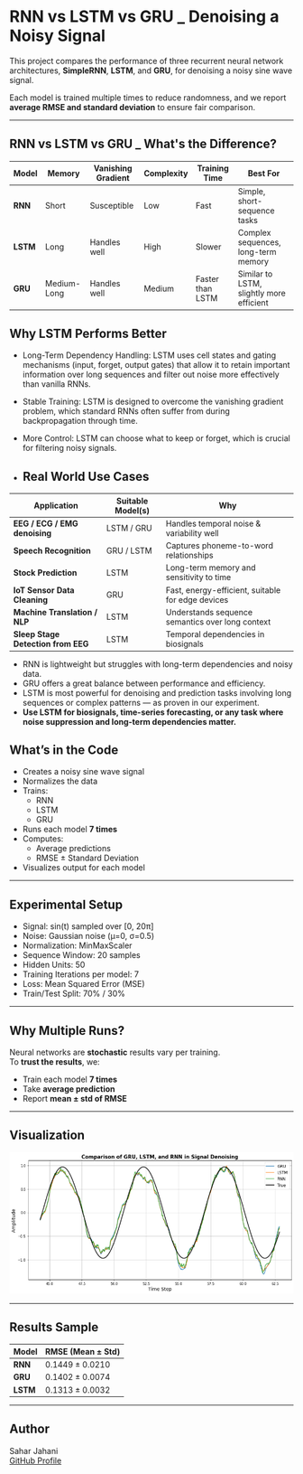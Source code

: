 # RNN vs LSTM vs GRU _ Denoising a Noisy Signal

This project compares the performance of three recurrent neural network architectures, **SimpleRNN**, **LSTM**, and **GRU**, for denoising a noisy sine wave signal.

Each model is trained multiple times to reduce randomness, and we report **average RMSE and standard deviation** to ensure fair comparison.

---
## RNN vs LSTM vs GRU _ What's the Difference?
| Model    | Memory      | Vanishing Gradient | Complexity | Training Time    | Best For                                 |
| -------- | ----------- | ------------------ | ---------- | ---------------- | ---------------------------------------- |
| **RNN**  | Short       |  Susceptible      | Low        | Fast             | Simple, short-sequence tasks             |
| **LSTM** | Long        |  Handles well     | High       | Slower           | Complex sequences, long-term memory      |
| **GRU**  | Medium-Long |  Handles well     | Medium     | Faster than LSTM | Similar to LSTM, slightly more efficient |

## Why LSTM Performs Better

- Long-Term Dependency Handling: LSTM uses cell states and gating mechanisms (input, forget, output gates) that allow it to retain important information over long sequences and filter out noise more effectively than vanilla RNNs.
- Stable Training: LSTM is designed to overcome the vanishing gradient problem, which standard RNNs often suffer from during backpropagation through time.
- More Control: LSTM can choose what to keep or forget, which is crucial for filtering noisy signals.

- ## Real World Use Cases
| Application                        | Suitable Model(s) | Why                                               |
| ---------------------------------- | ----------------- | ------------------------------------------------- |
| **EEG / ECG / EMG denoising**      | LSTM / GRU        | Handles temporal noise & variability well         |
| **Speech Recognition**             | GRU / LSTM        | Captures phoneme-to-word relationships            |
| **Stock Prediction**               | LSTM              | Long-term memory and sensitivity to time          |
| **IoT Sensor Data Cleaning**       | GRU               | Fast, energy-efficient, suitable for edge devices |
| **Machine Translation / NLP**      | LSTM              | Understands sequence semantics over long context  |
| **Sleep Stage Detection from EEG** | LSTM              | Temporal dependencies in biosignals               |


- RNN is lightweight but struggles with long-term dependencies and noisy data.
- GRU offers a great balance between performance and efficiency.
- LSTM is most powerful for denoising and prediction tasks involving long sequences or complex patterns — as proven in our experiment.
- **Use LSTM for biosignals, time-series forecasting, or any task where noise suppression and long-term dependencies matter.**

## What’s in the Code

- Creates a noisy sine wave signal
- Normalizes the data
- Trains:
  - RNN
  - LSTM
  - GRU
- Runs each model **7 times**
- Computes:
  - Average predictions
  - RMSE ± Standard Deviation
- Visualizes output for each model

---

## Experimental Setup

- Signal: sin(t) sampled over [0, 20π]
- Noise: Gaussian noise (μ=0, σ=0.5)
- Normalization: MinMaxScaler
- Sequence Window: 20 samples
- Hidden Units: 50
- Training Iterations per model: 7
- Loss: Mean Squared Error (MSE)
- Train/Test Split: 70% / 30%

---

## Why Multiple Runs?

Neural networks are **stochastic** results vary per training.  
To **trust the results**, we:
- Train each model **7 times**
- Take **average prediction**
- Report **mean ± std of RMSE**

---

## Visualization

![GRU_LSTM_RNN_Denoising_Comparison.png](GRU_LSTM_RNN_Denoising_Comparison.png)

---

## Results Sample
| Model    | RMSE (Mean ± Std) |
| -------- | ----------------- |
| **RNN**  | 0.1449 ± 0.0210   |
| **GRU**  | 0.1402 ± 0.0074   |
| **LSTM** | 0.1313 ± 0.0032   |

---

## Author

Sahar Jahani  
[GitHub Profile](https://github.com/Jahani-dev)
